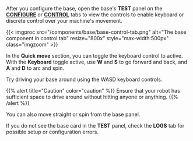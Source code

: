 After you configure the base, open the base's **TEST** panel on the [**CONFIGURE**](/configure/) or [**CONTROL**](/fleet/control/) tabs to view the controls to enable keyboard or discrete control over your machine's movement.

{{< imgproc src="/components/base/base-control-tab.png" alt="The base component in control tab" resize="800x" style="max-width:500px" class="imgzoom" >}}

In the **Quick move** section, you can toggle the keyboard control to active.
With the **Keyboard** toggle active, use **W** and **S** to go forward and back, and **A** and **D** to arc and spin.

Try driving your base around using the WASD keyboard controls.

{{% alert title="Caution" color="caution" %}}
Ensure that your robot has sufficient space to drive around without hitting anyone or anything.
{{% /alert %}}

You can also move straight or spin from the base panel.

If you do not see the base card in the **TEST** panel, check the **LOGS** tab for possible setup or configuration errors.
